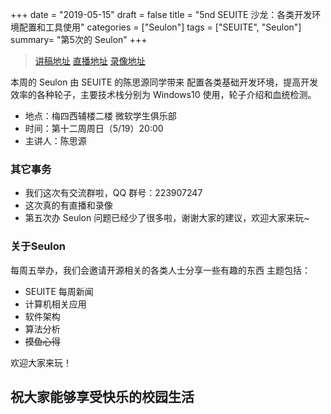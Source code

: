 +++
date = "2019-05-15"
draft = false
title = "5nd SEUITE 沙龙：各类开发环境配置和工具使用"
categories = ["Seulon"]
tags = ["SEUITE", "Seulon"]
summary= "第5次的 Seulon"
+++

> [讲稿地址](https://mirrors.seu.services/seulon/5th_seulon/)
> [直播地址](https://live.bilibili.com/61306)
> [录像地址](https://mirrors.seu.services/seulon/5th_seulon/)

本周的 Seulon 由 SEUITE 的陈思源同学带来 配置各类基础开发环境，提高开发效率的各种轮子，主要技术栈分别为 Windows10 使用，轮子介绍和血统检测。

- 地点：梅四西辅楼二楼 微软学生俱乐部
- 时间：第十二周周日（5/19）20:00
- 主讲人：陈思源

### 其它事务

- 我们这次有交流群啦，QQ 群号：223907247
- 这次真的有直播和录像
- 第五次办 Seulon 问题已经少了很多啦，谢谢大家的建议，欢迎大家来玩~

### 关于Seulon

每周五举办，我们会邀请开源相关的各类人士分享一些有趣的东西
主题包括：

- SEUITE 每周新闻
- 计算机相关应用
- 软件架构
- 算法分析
- ~~摸鱼心得~~

欢迎大家来玩！

## 祝大家能够享受快乐的校园生活